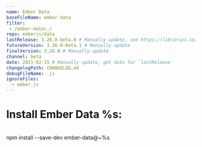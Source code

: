 ```yaml
---
name: Ember Data
baseFileName: ember-data
filter:
 - /ember-data\./
repo: emberjs/data
lastRelease: 3.26.0-beta.0 # Manually update, see https://libraries.io/npm/ember-data throughout
futureVersion: 3.26.0-beta.1 # Manually update
finalVersion: 3.26.0 # Manually update
channel: beta
date: 2021-02-15 # Manually update, get date for `lastRelease` 
changelogPath: CHANGELOG.md
debugFileName: .js
ignoreFiles:
  - ember.js
---
```

# Install Ember Data %s:
<br>
npm install --save-dev ember-data@~%s
